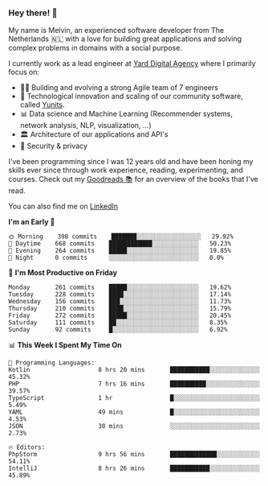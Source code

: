 ### Hey there! 👋

My name is Melvin, an experienced software developer from The Netherlands 🇳🇱 with a love for building great applications and solving complex problems in domains with a social purpose. 

I currently work as a lead engineer at [Yard Digital Agency](https://github.com/yardinternet) where I primarily focus on:

* 👏🏼 Building and evolving a strong Agile team of 7 engineers
* 🚀 Technological innovation and scaling of our community software, called [Yunits](https://www.yunits.com/).
* 📊 Data science and Machine Learning (Recommender systems, network analysis, NLP, visualization, ...)
* 🏛 Architecture of our applications and API's
* 🔐 Security & privacy

I've been programming since I was 12 years old and have been honing my skills ever since through work experience, reading, experimenting, and courses.
Check out my [Goodreads 📚](https://goodreads.com/melvinkoopmans) for an overview of the books that I've read. 

You can also find me on [LinkedIn](https://www.linkedin.com/in/melvinkoopmans)

<!--START_SECTION:waka-->
**I'm an Early 🐤** 

```text
🌞 Morning    398 commits    ███████░░░░░░░░░░░░░░░░░░   29.92% 
🌆 Daytime    668 commits    ████████████░░░░░░░░░░░░░   50.23% 
🌃 Evening    264 commits    █████░░░░░░░░░░░░░░░░░░░░   19.85% 
🌙 Night      0 commits      ░░░░░░░░░░░░░░░░░░░░░░░░░   0.0%

```
📅 **I'm Most Productive on Friday** 

```text
Monday       261 commits    █████░░░░░░░░░░░░░░░░░░░░   19.62% 
Tuesday      228 commits    ████░░░░░░░░░░░░░░░░░░░░░   17.14% 
Wednesday    156 commits    ███░░░░░░░░░░░░░░░░░░░░░░   11.73% 
Thursday     210 commits    ████░░░░░░░░░░░░░░░░░░░░░   15.79% 
Friday       272 commits    █████░░░░░░░░░░░░░░░░░░░░   20.45% 
Saturday     111 commits    ██░░░░░░░░░░░░░░░░░░░░░░░   8.35% 
Sunday       92 commits     █░░░░░░░░░░░░░░░░░░░░░░░░   6.92%

```


📊 **This Week I Spent My Time On** 

```text
💬 Programming Languages: 
Kotlin                   8 hrs 20 mins       ███████████░░░░░░░░░░░░░░   45.32% 
PHP                      7 hrs 16 mins       ██████████░░░░░░░░░░░░░░░   39.57% 
TypeScript               1 hr                █░░░░░░░░░░░░░░░░░░░░░░░░   5.49% 
YAML                     49 mins             █░░░░░░░░░░░░░░░░░░░░░░░░   4.53% 
JSON                     30 mins             ░░░░░░░░░░░░░░░░░░░░░░░░░   2.73%

🔥 Editors: 
PhpStorm                 9 hrs 56 mins       █████████████░░░░░░░░░░░░   54.11% 
IntelliJ                 8 hrs 26 mins       ███████████░░░░░░░░░░░░░░   45.89%

```


<!--END_SECTION:waka-->
